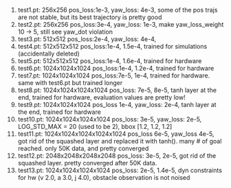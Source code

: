 1. test1.pt: 256x256 pos_loss:1e-3, yaw_loss: 4e-3, some of the pos trajs are not stable, but its best trajectory is pretty good
2. test2.pt: 256x256 pos_loss:3e-4, yaw_loss: 1e-3, make yaw_loss_weight 10 -> 5, still see yaw_dot violation
3. test3.pt: 512x512 pos_loss:2e-4, yaw_loss: 4e-4, 
4. test4.pt: 512x512x512 pos_loss:1e-4, 1.5e-4, trained for simulations (accidentally deleted)
5. test5.pt: 512x512x512 pos_loss:1e-4, 1.6e-4, trained for hardware
6. test6.pt: 1024x1024x1024 pos_loss:1e-4, 1.2e-4, trained for hardware
7. test7.pt: 1024x1024x1024 pos_loss:7e-5, 1e-4, trained for hardware. same with test6.pt but trained longer
8. test8.pt: 1024x1024x1024x1024 pos_loss: 7e-5, 8e-5, tanh layer at the end, trained for hardware, evaluation values are pretty low!
9. test9.pt: 1024x1024x1024 pos_loss 1e-4, yaw_loss: 2e-4, tanh layer at the end, trained for hardware
10. test10.pt: 1024x1024x1024x1024 pos_loss: 3e-5, yaw_loss: 2e-5, LOG_STD_MAX = 20 (used to be 2), bbox [1.2, 1.2, 1.2]
11. test11.pt: 1024x1024x1024x1024x1024 pos_loss 6e-5, yaw_loss 4e-5, got rid of the squashed layer and replaced it with tanh(). many # of goal reached. only 50K data, and pretty converged
12. test12.pt: 2048x2048x2048x2048 pos_loss: 3e-5, 2e-5, got rid of the squashed layer. pretty converged after 50K data.
13. test13.pt: 1024x1024x1024x1024 pos_loss: 2e-5, 1.4e-5, dyn constraints for hw (v 2.0, a 3.0, j 4.0), obstacle observation is not noised 
